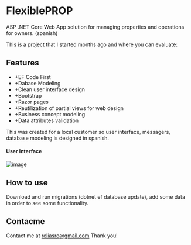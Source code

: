 # FlexiblePROP
ASP .NET Core Web App solution for managing properties and operations for owners. (spanish)

This is a project that I started months ago and where you can evaluate:

## Features
- +EF Code First
- +Dabase Modeling
- +Clean user interface design
- +Bootstrap 
- +Razor pages
- +Reutilization of partial views for web design
- +Business concept modeling
- +Data attributes validation

This was created for a local customer so user interface, messagers, database modeling is designed in spanish.
#### User Interface
![image](https://drive.google.com/uc?export=view&id=1DarJgF5YHSH_Jk_RhwoKTeJXydgro_nD)

## How to use
Download and run migrations (dotnet ef database update), add some data in order to see some functionality.

## Contacme

Contact me at reliasro@gmail.com
Thank you!

